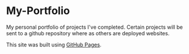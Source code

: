 # My-Portfolio
My personal portfolio of projects I've completed. Certain projects will be sent to a github repository where as others are deployed websites. 

This site was built using [GitHub Pages](https://pages.github.com/).

